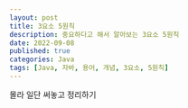 ```yaml
---
layout: post
title: 3요소 5원칙
description: 중요하다고 해서 알아보는 3요소 5원칙
date: 2022-09-08
published: true
categories: Java
tags: [Java, 자바, 용어, 개념, 3요소, 5원칙]
---
```


몰라 일단 써놓고 정리하기
